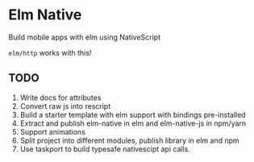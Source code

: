 # Elm Native

Build mobile apps with elm using NativeScript

`elm/http` works with this!

## TODO

1. Write docs for attributes
2. Convert raw js into rescript
3. Build a starter template with elm support with bindings pre-installed
4. Extract and publish elm-native in elm and elm-native-js in npm/yarn
5. Support animations
6. Split project into different modules, publish library in elm and npm
7. Use taskport to build typesafe nativescipt api calls.
